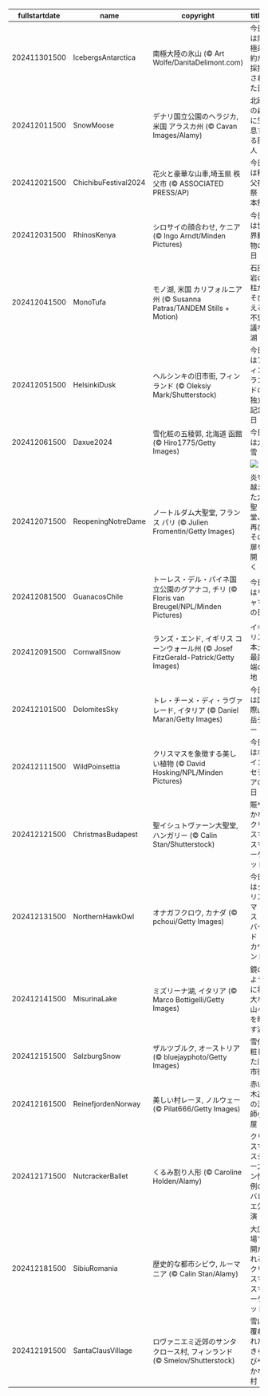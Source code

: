 |fullstartdate|name|copyright|title|image|
|--|--|--|--|--|
202411301500|IcebergsAntarctica|南極大陸の氷山 (© Art Wolfe/DanitaDelimont.com)|今日は南極条約が採択された日|![](/ja-JP/2024/12/202411301500IcebergsAntarctica.jpg)|
202412011500|SnowMoose|デナリ国立公園のヘラジカ, 米国 アラスカ州  (© Cavan Images/Alamy)|北欧の森に生息する巨人|![](/ja-JP/2024/12/202412011500SnowMoose.jpg)|
202412021500|ChichibuFestival2024|花火と豪華な山車,埼玉県 秩父市 (© ASSOCIATED PRESS/AP)|今日は秩父夜祭・本祭|![](/ja-JP/2024/12/202412021500ChichibuFestival2024.jpg)|
202412031500|RhinosKenya|シロサイの顔合わせ, ケニア (© Ingo Arndt/Minden Pictures)|今日は世界動物の日|![](/ja-JP/2024/12/202412031500RhinosKenya.jpg)|
202412041500|MonoTufa|モノ湖, 米国 カリフォルニア州 (© Susanna Patras/TANDEM Stills + Motion)|石灰岩の柱がそびえる不思議な湖|![](/ja-JP/2024/12/202412041500MonoTufa.jpg)|
202412051500|HelsinkiDusk|ヘルシンキの旧市街, フィンランド (© Oleksiy Mark/Shutterstock)|今日はフィンランドの独立記念日|![](/ja-JP/2024/12/202412051500HelsinkiDusk.jpg)|
202412061500|Daxue2024|雪化粧の五稜郭, 北海道 函館 (© Hiro1775/Getty Images)|今日は大雪|![](/ja-JP/2024/12/202412061500Daxue2024.jpg)|
||||![](/ja-JP/2024/12/.jpg)|
202412071500|ReopeningNotreDame|ノートルダム大聖堂, フランス パリ (© Julien Fromentin/Getty Images)|炎を越えた大聖堂、再びその扉を開く！|![](/ja-JP/2024/12/202412071500ReopeningNotreDame.jpg)|
202412081500|GuanacosChile|トーレス・デル・パイネ国立公園のグアナコ, チリ (© Floris van Breugel/NPL/Minden Pictures)|今日はリャマの日|![](/ja-JP/2024/12/202412081500GuanacosChile.jpg)|
202412091500|CornwallSnow|ランズ・エンド, イギリス コーンウォール州 (© Josef FitzGerald-Patrick/Getty Images)|イギリス本土最西端の地|![](/ja-JP/2024/12/202412091500CornwallSnow.jpg)|
202412101500|DolomitesSky|トレ・チーメ・ディ・ラヴァレード, イタリア (© Daniel Maran/Getty Images)|今日は国際山岳デー|![](/ja-JP/2024/12/202412101500DolomitesSky.jpg)|
202412111500|WildPoinsettia|クリスマスを象徴する美しい植物 (© David Hosking/NPL/Minden Pictures)|今日はポインセチアの日|![](/ja-JP/2024/12/202412111500WildPoinsettia.jpg)|
202412121500|ChristmasBudapest|聖イシュトヴァーン大聖堂, ハンガリー (© Calin Stan/Shutterstock)|賑やかなクリスマスマーケット|![](/ja-JP/2024/12/202412121500ChristmasBudapest.jpg)|
202412131500|NorthernHawkOwl|オナガフクロウ, カナダ (© pchoui/Getty Images)|今日はクリスマス・バード・カウント|![](/ja-JP/2024/12/202412131500NorthernHawkOwl.jpg)|
202412141500|MisurinaLake|ミズリーナ湖, イタリア (© Marco Bottigelli/Getty Images)|鏡のように壮大な山々を映す湖|![](/ja-JP/2024/12/202412141500MisurinaLake.jpg)|
202412151500|SalzburgSnow|ザルツブルク, オーストリア (© bluejayphoto/Getty Images)|雪化粧した旧市街|![](/ja-JP/2024/12/202412151500SalzburgSnow.jpg)|
202412161500|ReinefjordenNorway|美しい村レーヌ, ノルウェー (© Pilat666/Getty Images)|赤い木造の漁師小屋|![](/ja-JP/2024/12/202412161500ReinefjordenNorway.jpg)|
202412171500|NutcrackerBallet|くるみ割り人形 (© Caroline Holden/Alamy)|クリスマスシーズン恒例のバレエ公演|![](/ja-JP/2024/12/202412171500NutcrackerBallet.jpg)|
202412181500|SibiuRomania|歴史的な都市シビウ, ルーマニア (© Calin Stan/Alamy)|大広場で開かれるクリスマスマーケット|![](/ja-JP/2024/12/202412181500SibiuRomania.jpg)|
202412191500|SantaClausVillage|ロヴァニエミ近郊のサンタクロース村, フィンランド (© Smelov/Shutterstock)|雪に覆われたきらびやかな村|![](/ja-JP/2024/12/202412191500SantaClausVillage.jpg)|
